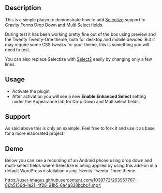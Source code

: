 ## Description

This is a simple plugin to demonstrate how to add [Selectize](https://selectize.github.io/selectize.js/) support to Gravity Forms Drop Down and Multi Select fields.

During test it has been working pretty fine out of the box using preview and the Twenty Twenty-One theme, both for desktop and mobile devices. But it may require some CSS tweaks for your theme, this is something you will need to test.

You can also replace Selectize with [Select2](https://select2.org/) easily by changing only a few lines.

## Usage

- Activate the plugin.
- After activation you will see a new **Enable Enhanced Select** setting under the Appearance tab for Drop Down and Multiselect fields.

## Support

As said above this is only an example. Feel free to fork it and use it as base for a more elaborated project. 

## Demo

Below you can see a recording of an Android phone using drop down and multi-select fields where Selectize is being applied by using this add-on in a default WordPress installation using Twenty Twenty-Three theme.

https://user-images.githubusercontent.com/1039772/203957707-86b5136d-1a21-4f28-91b5-8a4a838bcbc4.mp4

